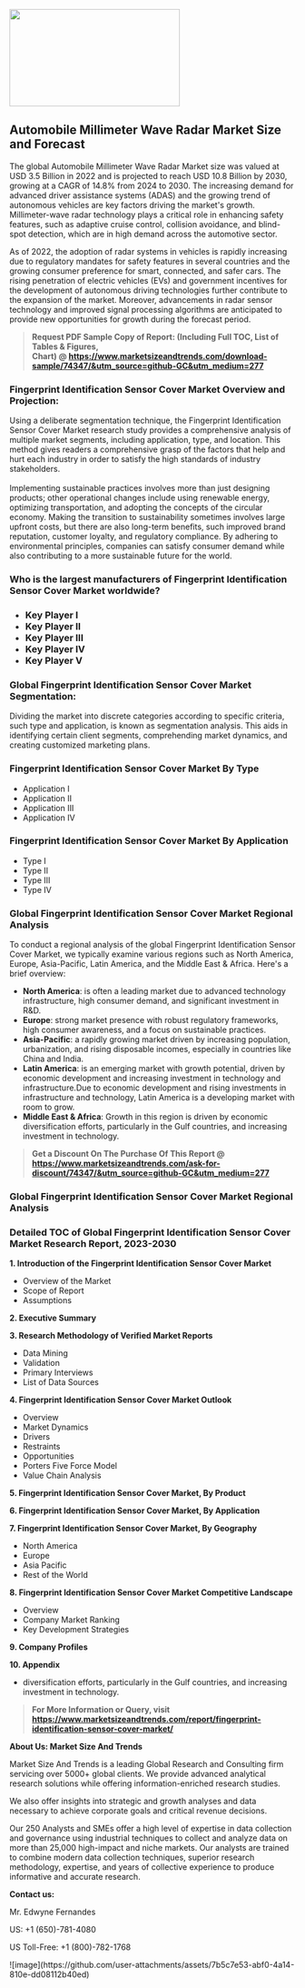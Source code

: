 <p><img class="alignnone size-medium wp-image-20088" src="https://ffe5etoiles.com/wp-content/uploads/2024/12/MST1-300x171.png" alt="" width="300" height="171" /></p><h2>Automobile Millimeter Wave Radar Market Size and Forecast</h2><p>The global Automobile Millimeter Wave Radar Market size was valued at USD 3.5 Billion in 2022 and is projected to reach USD 10.8 Billion by 2030, growing at a CAGR of 14.8% from 2024 to 2030. The increasing demand for advanced driver assistance systems (ADAS) and the growing trend of autonomous vehicles are key factors driving the market's growth. Millimeter-wave radar technology plays a critical role in enhancing safety features, such as adaptive cruise control, collision avoidance, and blind-spot detection, which are in high demand across the automotive sector.</p><p>As of 2022, the adoption of radar systems in vehicles is rapidly increasing due to regulatory mandates for safety features in several countries and the growing consumer preference for smart, connected, and safer cars. The rising penetration of electric vehicles (EVs) and government incentives for the development of autonomous driving technologies further contribute to the expansion of the market. Moreover, advancements in radar sensor technology and improved signal processing algorithms are anticipated to provide new opportunities for growth during the forecast period.</p></p><blockquote id="" class=""><strong>Request PDF Sample Copy of Report: (Including Full TOC, List of Tables &amp; Figures, Chart)&nbsp;@&nbsp;<strong><a href="https://www.marketsizeandtrends.com/download-sample/74347/&utm_source=github-GC&utm_medium=277" target="_blank">https://www.marketsizeandtrends.com/download-sample/74347/&utm_source=github-GC&utm_medium=277</a></strong></strong></blockquote><h3 id="" class="">Fingerprint Identification Sensor Cover Market&nbsp;Overview and Projection:</h3><p id="" class="">Using a deliberate segmentation technique, the Fingerprint Identification Sensor Cover Market research study provides a comprehensive analysis of multiple market segments, including application, type, and location. This method gives readers a comprehensive grasp of the factors that help and hurt each industry in order to satisfy the high standards of industry stakeholders. <br /> <br />Implementing sustainable practices involves more than just designing products; other operational changes include using renewable energy, optimizing transportation, and adopting the concepts of the circular economy. Making the transition to sustainability sometimes involves large upfront costs, but there are also long-term benefits, such improved brand reputation, customer loyalty, and regulatory compliance. By adhering to environmental principles, companies can satisfy consumer demand while also contributing to a more sustainable future for the world.</p><h3 id="" class="">Who is the largest manufacturers of&nbsp;Fingerprint Identification Sensor Cover Market worldwide?</h3><h3 class=""><p><ul><li>Key Player I </li><li> Key Player II </li><li> Key Player III </li><li> Key Player IV </li><li> Key Player V</li></ul></p></h3><h3 id="" class="">Global&nbsp;Fingerprint Identification Sensor Cover Market Segmentation:</h3><p id="" class="">Dividing the market into discrete categories according to specific criteria, such type and application, is known as segmentation analysis. This aids in identifying certain client segments, comprehending market dynamics, and creating customized marketing plans.</p><h3 id="" class="">Fingerprint Identification Sensor Cover Market&nbsp;By Type</h3><p><p><ul><li>Application I </li><li> Application II </li><li> Application III </li><li> Application IV</p></li></ul></p></p><h3 id="" class="">Fingerprint Identification Sensor Cover Market&nbsp;By Application</h3><p class=""><p><ul><li>Type I </li><li> Type II </li><li> Type III </li><li> Type IV</li></ul></p></p><h3 id="" class="">Global Fingerprint Identification Sensor Cover Market Regional Analysis</h3><p id="" class="">To conduct a regional analysis of the global Fingerprint Identification Sensor Cover Market, we typically examine various regions such as North America, Europe, Asia-Pacific, Latin America, and the Middle East &amp; Africa. Here's a brief overview:</p><ul><li><strong>North America</strong>: is often a leading market due to advanced technology infrastructure, high consumer demand, and significant investment in R&amp;D.</li><li><strong>Europe</strong>: strong market presence with robust regulatory frameworks, high consumer awareness, and a focus on sustainable practices.</li><li><strong>Asia-Pacific</strong>: a rapidly growing market driven by increasing population, urbanization, and rising disposable incomes, especially in countries like China and India.</li><li><strong>Latin America</strong>: is an emerging market with growth potential, driven by economic development and increasing investment in technology and infrastructure.Due to economic development and rising investments in infrastructure and technology, Latin America is a developing market with room to grow.</li><li><strong>Middle East &amp; Africa</strong>: Growth in this region is driven by economic diversification efforts, particularly in the Gulf countries, and increasing investment in technology.</li></ul><blockquote id="" class=""><strong>Get a Discount On The Purchase Of This Report @ <strong><a href="https://www.marketsizeandtrends.com/ask-for-discount/74347/&utm_source=github-GC&utm_medium=277" target="_blank">https://www.marketsizeandtrends.com/ask-for-discount/74347/&utm_source=github-GC&utm_medium=277</a></strong></strong></blockquote><h3 id="" class="">Global Fingerprint Identification Sensor Cover Market Regional Analysis</h3><h3 id="" class="">Detailed TOC of Global Fingerprint Identification Sensor Cover Market Research Report, 2023-2030</h3><p id="" class=""><strong>1. Introduction of the Fingerprint Identification Sensor Cover Market</strong></p><ul><li>Overview of the Market</li><li>Scope of Report</li><li>Assumptions</li></ul><p id="" class=""><strong>2. Executive Summary</strong></p><p id="" class=""><strong>3. Research Methodology of Verified Market Reports</strong></p><ul><li>Data Mining</li><li>Validation</li><li>Primary Interviews</li><li>List of Data Sources</li></ul><p id="" class=""><strong>4. Fingerprint Identification Sensor Cover Market Outlook</strong></p><ul><li>Overview</li><li>Market Dynamics</li><li>Drivers</li><li>Restraints</li><li>Opportunities</li><li>Porters Five Force Model</li><li>Value Chain Analysis</li></ul><p id="" class=""><strong>5. Fingerprint Identification Sensor Cover Market, By Product</strong></p><p id="" class=""><strong>6. Fingerprint Identification Sensor Cover Market, By Application</strong></p><p id="" class=""><strong>7. Fingerprint Identification Sensor Cover Market, By Geography</strong></p><ul><li>North America</li><li>Europe</li><li>Asia Pacific</li><li>Rest of the World</li></ul><p id="" class=""><strong>8. Fingerprint Identification Sensor Cover Market Competitive Landscape</strong></p><ul><li>Overview</li><li>Company Market Ranking</li><li>Key Development Strategies</li></ul><p id="" class=""><strong>9. Company Profiles</strong></p><p id="" class=""><strong>10. Appendix</strong></p><ul><li>diversification efforts, particularly in the Gulf countries, and increasing investment in technology.</li></ul><blockquote id="" class=""><strong>For More Information or Query, visit <strong><strong><a href="https://www.marketsizeandtrends.com/report/fingerprint-identification-sensor-cover-market/" target="_blank">https://www.marketsizeandtrends.com/report/fingerprint-identification-sensor-cover-market/</a></strong></strong></strong></blockquote><p id="" class=""><strong>About Us: Market Size And Trends</strong></p><p id="" class="">Market Size And Trends is a leading Global Research and Consulting firm servicing over 5000+ global clients. We provide advanced analytical research solutions while offering information-enriched research studies.</p><p id="" class="">We also offer insights into strategic and growth analyses and data necessary to achieve corporate goals and critical revenue decisions.</p><p id="" class="">Our 250 Analysts and SMEs offer a high level of expertise in data collection and governance using industrial techniques to collect and analyze data on more than 25,000 high-impact and niche markets. Our analysts are trained to combine modern data collection techniques, superior research methodology, expertise, and years of collective experience to produce informative and accurate research.</p><p id="" class=""><strong>Contact us:</strong></p><p id="" class="">Mr. Edwyne Fernandes</p><p id="" class="">US: +1 (650)-781-4080</p><p id="" class="">US Toll-Free: +1 (800)-782-1768</p>
![image](https://github.com/user-attachments/assets/7b5c7e53-abf0-4a14-810e-dd08112b40ed)
